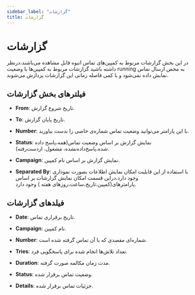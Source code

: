 ```yaml
---
sidebar_label: "گزارشات"
title: گزارشات
---
```


# گزارشات

در این بخش گزارشات مربوط به کمپین‌های تماس انبوه قابل مشاهده می‌باشند،درنظر داشته باشید گزارشات مربوط به کمپین‌ها با وضعیت running به محض ارسال تماس نمایش داده نمی‌شود و با کمی فاصله زمانی این گزارشات پردازش می‌شوند.

## فیلترهای بخش گزارشات

- **From**: تاریخ شروع گزارش.

- **To**: تاریخ پایان گزارش.

- **Number**: با این پارامتر می‌توانید وضعیت تماس شماره‌ی خاصی را بدست بیاورید.

- **Status**: نمایش گزارش بر اساس وضعیت تماس(همه،پاسخ‌ داده ‌شده،پاسخ‌داده‌نشده، مشغول، از‌دست‌رفته).

- **Campaign**: نمایش گزارش بر اساس نام کمپین.

- **Separated By**: با استفاده از این قابلیت امکان نمایش اطلاعات بصورت نموداری وجود دارد،دراین قسمت امکان نمایش گزارشات بر اساس پارامترهای(کمپین،تاریخ،ساعت،روزهای هفته ) وجود دارد.

## فیلدهای گزارشات

- **Date**: تاریخ برقراری تماس.

- **Campaign**: نام کمپین.

- **Number**: شماره‌ای مقصدی که با آن تماس گرفته شده است.

- **Tries**: تعداد تلاش‌ها انجام شده برای پاسخگویی فرد.

- **Duration**: مدت زمان مکالمه صورت گرفته.

- **Status**: وضعیت تماس برقرار شده.

- **Details**: جزئیات تماس برقرار شده.

